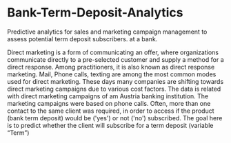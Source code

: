 # Bank-Term-Deposit-Analytics
Predictive analytics for sales and marketing campaign management to assess potential term deposit subscribers. at a bank. 

Direct marketing is a form of communicating an offer, where organizations communicate directly to a pre-selected customer and supply a method for a direct response. Among practitioners, it is also known as direct response marketing. Mail, Phone calls, texting are among the most common modes used for direct marketing. These days many companies are shifting towards direct marketing campaigns due to various cost factors.
The data is related with direct marketing campaigns of am Austria banking institution. The marketing campaigns were based on phone calls. Often, more than one contact to the same client was required, in order to access if the product (bank term deposit) would be ('yes') or not ('no') subscribed.
The goal here is to predict whether the client will subscribe for a term deposit (variable “Term”)
